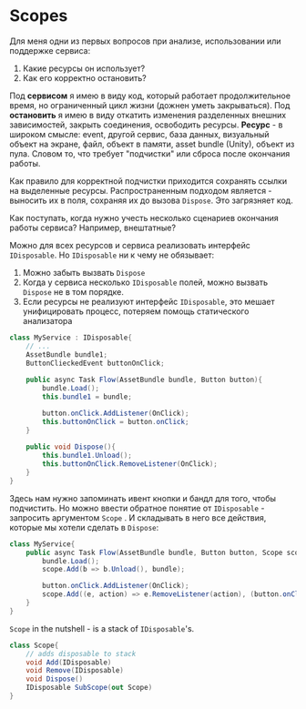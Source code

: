 # Scopes
Для меня одни из первых вопросов при анализе, использовании или поддержке  сервиса: 
1. Какие ресурсы он использует?
2. Как его корректно остановить? 

Под **сервисом** я имею в виду код, который работает продолжительное время, но ограниченный цикл жизни (дожнен уметь закрываться).
Под **остановить** я имею в виду откатить изменения разделенных внешних зависимостей, закрыть соединения, освободить ресурсы.
**Ресурс** - в широком смысле: event, другой сервис,  база данных, визуальный объект на экране, файл, объект в памяти, asset bundle (Unity), объект из пула. Словом то, что требует "подчистки" или сброса после окончания работы.

Как правило для корректной подчистки приходится сохранять ссылки на выделенные ресурсы. Распространенным подходом является - выносить их в поля, сохраняя их до вызова `Dispose`.  Это загрязняет код. 

Как поступать, когда нужно учесть несколько сценариев окончания работы сервиса? Например,  внештатные? 

Можно для всех ресурсов и сервиса реализовать интерфейс `IDisposable`. Но `IDisposable`  ни к чему не обязывает:
1. Можно забыть вызвать `Dispose`
2. Когда у сервиса несколько `IDisposable` полей, можно вызвать `Dispose`  не  в том порядке.
3. Если ресурсы не реализуют интерфейс `IDisposable`, это мешает унифицировать процесс, потеряем помощь статического анализатора

``` csharp
class MyService : IDisposable{
	// ... 
	AssetBundle bundle1;
	ButtonClieckedEvent buttonOnClick;
	
	public async Task Flow(AssetBundle bundle, Button button){
		bundle.Load();
		this.bundle1 = bundle;

		button.onClick.AddListener(OnClick);
		this.buttonOnClick = button.onClick;
	}
		
	public void Dispose(){
		this.bundle1.Unload();
		this.buttonOnClick.RemoveListener(OnClick);
	}
}
```
Здесь нам нужно запоминать ивент кнопки и бандл для того, чтобы подчистить. Но можно ввести обратное понятие от `IDisposable` - запросить аргументом `Scope` . И складывать в него все действия, которые мы хотели сделать в `Dispose`:




``` csharp
class MyService{
	public async Task Flow(AssetBundle bundle, Button button, Scope scope){
		bundle.Load();
		scope.Add(b => b.Unload(), bundle);

		button.onClick.AddListener(OnClick);
		scope.Add((e, action) => e.RemoveListener(action), (button.onClick, OnClick));
	}
}
```
`Scope` in the nutshell - is a stack of `IDisposable`'s. 

``` csharp
class Scope{
	// adds disposable to stack
	void Add(IDisposable)
	void Remove(IDisposable)
	void Dispose()
	IDisposable SubScope(out Scope)
}
```
